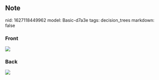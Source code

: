 ## Note
nid: 1627118449962
model: Basic-d7a3e
tags: decision_trees
markdown: false

### Front
<img src="paste-f4ccfb660ccbb00b44738cd979262ef2ec4ba1ae.jpg">

### Back
<img src="paste-c7516abf54b2aa6d2fb945f12f968c6c07eb1919.jpg">
